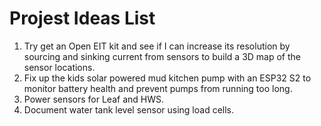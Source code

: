 # Projest Ideas List

1. Try get an Open EIT kit and see if I can increase its resolution by sourcing and sinking current from sensors to build a 3D map of the sensor locations.
2. Fix up the kids solar powered mud kitchen pump with an ESP32 S2 to monitor battery health and prevent pumps from running too long.
3. Power sensors for Leaf and HWS.
4. Document water tank level sensor using load cells.
